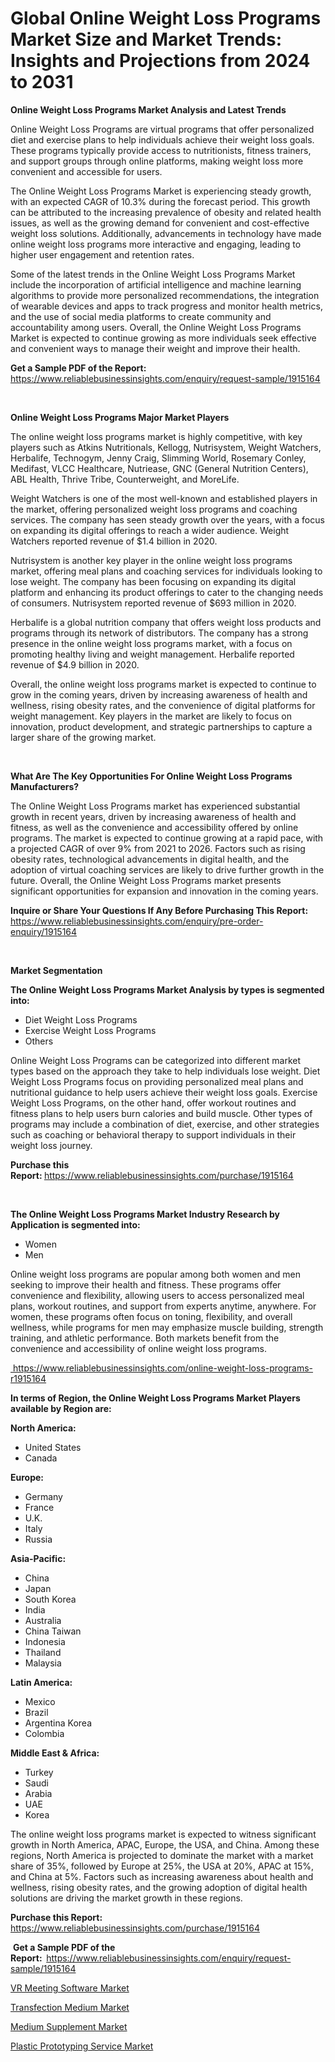 <p><h1>Global Online Weight Loss Programs Market Size and Market Trends: Insights and Projections from 2024 to 2031</h1></p><p><strong>Online Weight Loss Programs Market Analysis and Latest Trends</strong></p>
<p><p>Online Weight Loss Programs are virtual programs that offer personalized diet and exercise plans to help individuals achieve their weight loss goals. These programs typically provide access to nutritionists, fitness trainers, and support groups through online platforms, making weight loss more convenient and accessible for users.</p><p>The Online Weight Loss Programs Market is experiencing steady growth, with an expected CAGR of 10.3% during the forecast period. This growth can be attributed to the increasing prevalence of obesity and related health issues, as well as the growing demand for convenient and cost-effective weight loss solutions. Additionally, advancements in technology have made online weight loss programs more interactive and engaging, leading to higher user engagement and retention rates.</p><p>Some of the latest trends in the Online Weight Loss Programs Market include the incorporation of artificial intelligence and machine learning algorithms to provide more personalized recommendations, the integration of wearable devices and apps to track progress and monitor health metrics, and the use of social media platforms to create community and accountability among users. Overall, the Online Weight Loss Programs Market is expected to continue growing as more individuals seek effective and convenient ways to manage their weight and improve their health.</p></p>
<p><strong>Get a Sample PDF of the Report:&nbsp;</strong> <a href="https://www.reliablebusinessinsights.com/enquiry/request-sample/1915164">https://www.reliablebusinessinsights.com/enquiry/request-sample/1915164</a></p>
<p>&nbsp;</p>
<p><strong>Online Weight Loss Programs Major Market Players</strong></p>
<p><p>The online weight loss programs market is highly competitive, with key players such as Atkins Nutritionals, Kellogg, Nutrisystem, Weight Watchers, Herbalife, Technogym, Jenny Craig, Slimming World, Rosemary Conley, Medifast, VLCC Healthcare, Nutriease, GNC (General Nutrition Centers), ABL Health, Thrive Tribe, Counterweight, and MoreLife.</p><p>Weight Watchers is one of the most well-known and established players in the market, offering personalized weight loss programs and coaching services. The company has seen steady growth over the years, with a focus on expanding its digital offerings to reach a wider audience. Weight Watchers reported revenue of $1.4 billion in 2020.</p><p>Nutrisystem is another key player in the online weight loss programs market, offering meal plans and coaching services for individuals looking to lose weight. The company has been focusing on expanding its digital platform and enhancing its product offerings to cater to the changing needs of consumers. Nutrisystem reported revenue of $693 million in 2020.</p><p>Herbalife is a global nutrition company that offers weight loss products and programs through its network of distributors. The company has a strong presence in the online weight loss programs market, with a focus on promoting healthy living and weight management. Herbalife reported revenue of $4.9 billion in 2020.</p><p>Overall, the online weight loss programs market is expected to continue to grow in the coming years, driven by increasing awareness of health and wellness, rising obesity rates, and the convenience of digital platforms for weight management. Key players in the market are likely to focus on innovation, product development, and strategic partnerships to capture a larger share of the growing market.</p></p>
<p>&nbsp;</p>
<p><strong>What Are The Key Opportunities For Online Weight Loss Programs Manufacturers?</strong></p>
<p><p>The Online Weight Loss Programs market has experienced substantial growth in recent years, driven by increasing awareness of health and fitness, as well as the convenience and accessibility offered by online programs. The market is expected to continue growing at a rapid pace, with a projected CAGR of over 9% from 2021 to 2026. Factors such as rising obesity rates, technological advancements in digital health, and the adoption of virtual coaching services are likely to drive further growth in the future. Overall, the Online Weight Loss Programs market presents significant opportunities for expansion and innovation in the coming years.</p></p>
<p><strong>Inquire or Share Your Questions If Any Before Purchasing This Report:</strong> <a href="https://www.reliablebusinessinsights.com/enquiry/pre-order-enquiry/1915164">https://www.reliablebusinessinsights.com/enquiry/pre-order-enquiry/1915164</a></p>
<p>&nbsp;</p>
<p><strong>Market Segmentation</strong></p>
<p><strong>The Online Weight Loss Programs Market Analysis by types is segmented into:</strong></p>
<p><ul><li>Diet Weight Loss Programs</li><li>Exercise Weight Loss Programs</li><li>Others</li></ul></p>
<p><p>Online Weight Loss Programs can be categorized into different market types based on the approach they take to help individuals lose weight. Diet Weight Loss Programs focus on providing personalized meal plans and nutritional guidance to help users achieve their weight loss goals. Exercise Weight Loss Programs, on the other hand, offer workout routines and fitness plans to help users burn calories and build muscle. Other types of programs may include a combination of diet, exercise, and other strategies such as coaching or behavioral therapy to support individuals in their weight loss journey.</p></p>
<p><strong>Purchase this Report:&nbsp;</strong><a href="https://www.reliablebusinessinsights.com/purchase/1915164">https://www.reliablebusinessinsights.com/purchase/1915164</a></p>
<p>&nbsp;</p>
<p><strong>The Online Weight Loss Programs Market Industry Research by Application is segmented into:</strong></p>
<p><ul><li>Women</li><li>Men</li></ul></p>
<p><p>Online weight loss programs are popular among both women and men seeking to improve their health and fitness. These programs offer convenience and flexibility, allowing users to access personalized meal plans, workout routines, and support from experts anytime, anywhere. For women, these programs often focus on toning, flexibility, and overall wellness, while programs for men may emphasize muscle building, strength training, and athletic performance. Both markets benefit from the convenience and accessibility of online weight loss programs.</p></p>
<p><a href="https://www.reliablebusinessinsights.com/online-weight-loss-programs-r1915164">&nbsp;https://www.reliablebusinessinsights.com/online-weight-loss-programs-r1915164</a></p>
<p><strong>In terms of Region, the Online Weight Loss Programs Market Players available by Region are:</strong></p>
<p>
    <p> <strong> North America: </strong>
        <ul>
            <li>United States</li>
            <li>Canada</li>
        </ul>
        </p> 
    <p> <strong> Europe: </strong>
        <ul>
            <li>Germany</li>
            <li>France</li>
            <li>U.K.</li>
            <li>Italy</li>
            <li>Russia</li>
        </ul>
        </p> 
    <p> <strong> Asia-Pacific: </strong>
        <ul>
            <li>China</li>
            <li>Japan</li>
            <li>South Korea</li>
            <li>India</li>
            <li>Australia</li>
            <li>China Taiwan</li>
            <li>Indonesia</li>
            <li>Thailand</li>
            <li>Malaysia</li>
        </ul>
        </p> 
    <p> <strong> Latin America: </strong>
        <ul>
            <li>Mexico</li>
            <li>Brazil</li>
            <li>Argentina Korea</li>
            <li>Colombia</li>
        </ul>
        </p> 
    <p> <strong> Middle East & Africa: </strong>
        <ul>
            <li>Turkey</li>
            <li>Saudi</li>
            <li>Arabia</li>
            <li>UAE</li>
            <li>Korea</li>
        </ul>
    </p>
    </p>
<p><p>The online weight loss programs market is expected to witness significant growth in North America, APAC, Europe, the USA, and China. Among these regions, North America is projected to dominate the market with a market share of 35%, followed by Europe at 25%, the USA at 20%, APAC at 15%, and China at 5%. Factors such as increasing awareness about health and wellness, rising obesity rates, and the growing adoption of digital health solutions are driving the market growth in these regions.</p></p>
<p><strong>Purchase this Report: </strong><a href="https://www.reliablebusinessinsights.com/purchase/1915164">https://www.reliablebusinessinsights.com/purchase/1915164</a></p>
<p>&nbsp;<strong>Get a Sample PDF of the Report:&nbsp;&nbsp;</strong><a href="https://www.reliablebusinessinsights.com/enquiry/request-sample/1915164">https://www.reliablebusinessinsights.com/enquiry/request-sample/1915164</a></p>
<p><strong></strong></p>
<p><p><a href="https://github.com/ranaacryptoaddmin/Market-Research-Report-List-1/blob/main/vr-meeting-software-market.md">VR Meeting Software Market</a></p><p><a href="https://www.linkedin.com/pulse/global-transfection-medium-market-size-expected-reach-cagr-81-vv4fe">Transfection Medium Market</a></p><p><a href="https://www.linkedin.com/pulse/medium-supplement-market-overview-global-trends-future-prospects-nvpaf">Medium Supplement Market</a></p><p><a href="https://github.com/jadenRaynor/Market-Research-Report-List-1/blob/main/plastic-prototyping-service-market.md">Plastic Prototyping Service Market</a></p></p>
